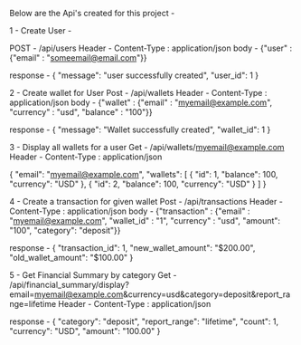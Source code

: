 Below are the Api's created for this project - 


1 - Create User - 

POST  - /api/users
Header - Content-Type : application/json
body - {"user" : {"email" : "someemail@email.com"}}

response - 
{
    "message": "user successfully created",
    "user_id": 1
}

2 - Create wallet for User
Post - /api/wallets
Header - Content-Type : application/json
body - {"wallet" : {"email" : "myemail@example.com", "currency" : "usd", "balance" : "100"}}

response - 
{
    "message": "Wallet successfully created",
    "wallet_id": 1
}

3 - Display all wallets for a user
Get - /api/wallets/myemail@example.com
Header - Content-Type : application/json

{
    "email": "myemail@example.com",
    "wallets": [
        {
            "id": 1,
            "balance": 100,
            "currency": "USD"
        },
        {
            "id": 2,
            "balance": 100,
            "currency": "USD"
        }
    ]
}

4 - Create a transaction for given wallet
 Post - /api/transactions
 Header - Content-Type : application/json
 body - {"transaction" : {"email" : "myemail@example.com", "wallet_id" : "1", "currency" : "usd", "amount": "100", "category": "deposit"}}

 response - 
 {
    "transaction_id": 1,
    "new_wallet_amount": "$200.00",
    "old_wallet_amount": "$100.00"
}

5 - Get Financial Summary by category
  Get - /api/financial_summary/display?email=myemail@example.com&currency=usd&category=deposit&report_range=lifetime
  Header - Content-Type : application/json


response - 
{
    "category": "deposit",
    "report_range": "lifetime",
    "count": 1,
    "currency": "USD",
    "amount": "100.00"
}


